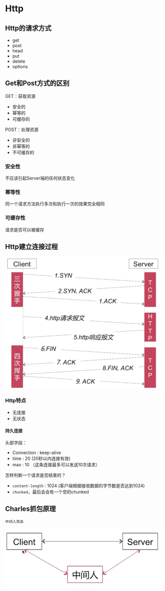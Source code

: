 
# Http

## Http的请求方式

* get
* post
* head
* put
* delete
* options

## Get和Post方式的区别

GET：获取资源

* 安全的
* 幂等的
* 可缓存的

POST：处理资源

* 非安全的
* 非幂等的
* 不可缓存的

### 安全性

不应该引起Server端的任何状态变化

### 幂等性

同一个请求方法执行多次和执行一次的效果完全相同

### 可缓存性

请求是否可以被缓存

## Http建立连接过程

![三次握手，四次挥手](images/1.png)

### Http特点

* 无连接
* 无状态

#### 持久连接

头部字段：

* Connection : keep-alive
* time : 20 (20秒以内连接有效)
* max : 10 （这条连接最多可以发送10次请求）

怎样判断一个请求是否结束的？

* `content-length` : 1024 (客户端根据接收数据的字节数是否达到1024)
* `chunked`，最后会会有一个空的chunked

## Charles抓包原理

`中间人攻击`

![中间人攻击](images/2.png)
